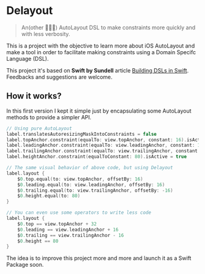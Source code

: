 # Delayout
> An(other 🤷🏻‍♂️) AutoLayout DSL to make constraints more quickly and with less verbosity.

This is a project with the objective to learn more about iOS AutoLayout and make a tool in order to facilitate making constraints using a Domain Specifc Language (DSL).

This project it's based on **Swift by Sundell** article [Building DSLs in Swift](https://www.swiftbysundell.com/posts/building-dsls-in-swift). Feedbacks and suggestions are welcome.

## How it works?
In this first version I kept it simple just by encapsulating some AutoLayout methods to provide a simpler API.

```swift
// Using pure AutoLayout
label.translatesAutoresizingMaskIntoConstraints = false
label.topAnchor.constraint(equalTo: view.topAnchor, constant: 16).isActive = true
label.leadingAnchor.constraint(equalTo: view.leadingAnchor, constant: 16).isActive = true
label.trailingAnchor.constraint(equalTo: view.trailingAnchor, constant: -16).isActive = true
label.heightAnchor.constraint(equalToConstant: 80).isActive = true
```

```swift
// The same visual behavior of above code, but using Delayout
label.layout {
    $0.top.equal(to: view.topAnchor, offsetBy: 16)
    $0.leading.equal(to: view.leadingAnchor, offsetBy: 16)
    $0.trailing.equal(to: view.trailingAnchor, offsetBy: -16)
    $0.height.equal(to: 80)
}
```

```swift
// You can even use some operators to write less code
label.layout {
    $0.top == view.topAnchor + 32
    $0.leading == view.leadingAnchor + 16
    $0.trailing == view.trailingAnchor - 16
    $0.height == 80
}

```


The idea is to improve this project more and more and launch it as a Swift Package soon.
